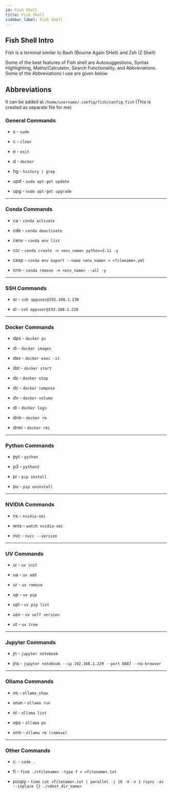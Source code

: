 ```yaml
---
id: Fish Shell
title: Fish Shell
sidebar_label: Fish Shell
---
```


## Fish Shell Intro

Fish is a terminal similar to Bash (Bourne Again SHell) and Zsh (Z Shell)

Some of the best features of Fish shell are Autosuggestions, Syntax Highlighting, Maths/Calculator, Search Functionality, and Abbreviations. Some of the Abbreviations I use are given below

## Abbreviations

It can be added at `/home/username/.config/fish/config.fish` (This is created as separate file for me)

### General Commands

* s - `sudo`

* c - `clear`

* e - `exit`

* d - `docker`

* hg - `history | grep`

* upd - `sudo apt-get update`

* upg - `sudo apt-get upgrade`

---

### Conda Commands

* ca - `conda activate`

* cde - `conda deactivate`

* cenv - `conda env list`

* ccr - `conda create -n <env_name> python=3.11 -y`

* cexp - `conda env export --name <env_name> > <filename>.yml`

* crm - `conda remove -n <env_name> --all -y`

---

### SSH Commands

* sr - `ssh appuser@192.168.1.230`

* sl - `ssh appuser@192.168.1.228`

---

### Docker Commands

* dps - `docker ps`

* di - `docker images`

* dex - `docker exec -it`

* dst - `docker start`

* ds - `docker stop`

* dc - `docker compose`

* dv - `docker volume`

* dl - `docker logs`

* drm - `docker rm`

* drmi - `docker rmi`

---

### Python Commands

* pyt - `python`

* p3 - `python3`

* pi - `pip install`

* pu - `pip uninstall`


---

### NVIDIA Commands

* ns - `nvidia-smi`

* wns - `watch nvidia-smi`

* nvc - `nvcc --version`

---

### UV Commands 

* ui - `uv init`

* ua - `uv add`

* ur - `uv remove`

* up - `uv pip`

* upl - `uv pip list`

* usv - `uv self version`

* ut - `uv tree`

---

### Jupyter Commands

* jn - `jupyter notebook`

* jns - `jupyter notebook --ip 192.168.1.229 --port 8887 --no-browser`

---

### Ollama Commands

* os - `ollama show`

* orun - `ollama run`

* ol - `ollama list`

* ops - `ollama ps`

* orm - `ollama rm (remove)`

---

### Other Commands

* c. - `code .`

* fi - `find ./<filename> -type f > <filename>.txt`

* pcopy - `time cat <filename>.txt | parallel -j 10 -X -n 1 rsync -av --inplace {} ./<dest_dir_name>`